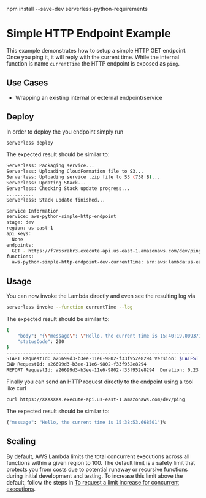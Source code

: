 <!--
title: AWS Simple HTTP Endpoint example in Python
description: This example demonstrates how to setup a simple HTTP GET endpoint. Once you ping it, it will reply with the current time.
layout: Doc
-->
npm install --save-dev serverless-python-requirements

# Simple HTTP Endpoint Example

This example demonstrates how to setup a simple HTTP GET endpoint. Once you ping it, it will reply with the current time. While the internal function is name `currentTime` the HTTP endpoint is exposed as `ping`.

## Use Cases

- Wrapping an existing internal or external endpoint/service

## Deploy

In order to deploy the you endpoint simply run

```bash
serverless deploy
```

The expected result should be similar to:

```bash
Serverless: Packaging service...
Serverless: Uploading CloudFormation file to S3...
Serverless: Uploading service .zip file to S3 (758 B)...
Serverless: Updating Stack...
Serverless: Checking Stack update progress...
..........
Serverless: Stack update finished...

Service Information
service: aws-python-simple-http-endpoint
stage: dev
region: us-east-1
api keys:
  None
endpoints:
  GET - https://f7r5srabr3.execute-api.us-east-1.amazonaws.com/dev/ping
functions:
  aws-python-simple-http-endpoint-dev-currentTime: arn:aws:lambda:us-east-1:377024778620:function:aws-python-simple-http-endpoint-dev-currentTime
```

## Usage

You can now invoke the Lambda directly and even see the resulting log via

```bash
serverless invoke --function currentTime --log
```

The expected result should be similar to:

```bash
{
    "body": "{\"message\": \"Hello, the current time is 15:40:19.009371\"}",
    "statusCode": 200
}
--------------------------------------------------------------------
START RequestId: a26699d3-b3ee-11e6-9802-f33f952e8294 Version: $LATEST
END RequestId: a26699d3-b3ee-11e6-9802-f33f952e8294
REPORT RequestId: a26699d3-b3ee-11e6-9802-f33f952e8294	Duration: 0.23 ms	Billed Duration: 100 ms 	Memory Size: 1024 MB	Max Memory Used: 15 MB
```

Finally you can send an HTTP request directly to the endpoint using a tool like curl

```bash
curl https://XXXXXXX.execute-api.us-east-1.amazonaws.com/dev/ping
```

The expected result should be similar to:

```bash
{"message": "Hello, the current time is 15:38:53.668501"}%  
```

## Scaling

By default, AWS Lambda limits the total concurrent executions across all functions within a given region to 100. The default limit is a safety limit that protects you from costs due to potential runaway or recursive functions during initial development and testing. To increase this limit above the default, follow the steps in [To request a limit increase for concurrent executions](http://docs.aws.amazon.com/lambda/latest/dg/concurrent-executions.html#increase-concurrent-executions-limit).
